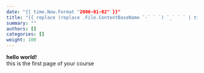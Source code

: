 ```yaml
---
date: "{{ time.Now.Format "2006-01-02" }}"
title: "{{ replace (replace .File.ContentBaseName `-` ` `) `_` ` ` | title }}"
summary: ""
authors: []
categories: []
weight: 100
---
```


**hello world!**  
this is the first page of your course
